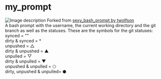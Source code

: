 # my_prompt
![Image description](https://github.com/cmicheledelaney/my_prompt/blob/master/screenshot_my_prompt.png)
Forked from [sexy_bash_prompt by twolfson](https://github.com/twolfson/sexy-bash-prompt)  
A bash prompt with the username, the current working directory and the git branch as well as the statuses.
These are the symbols for the git statuses:
synced = ""  
dirty & synced = *  
unpushed = △  
dirty & unpushed = ▲  
unpulled = ▽  
dirty & unpulled = ▼  
unpushed & unpulled = ⬡  
dirty, unpushed & unpulled= ⬢  






